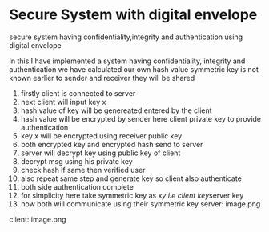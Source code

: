 # Secure System with digital envelope
secure system having confidentiality,integrity and authentication using digital envelope

In this I have implemented a system having confidentiality, integrity and authentication
we have calculated our own hash value 
symmetric key is not known earlier to sender and receiver they will be shared

1. firstly client is connected to server
2. next client will input key x
3. hash value of key will be genereated entered by the client
4. hash value will be encrypted by sender here client private key to provide authentication
5. key x will be encrypted using receiver public key 
6. both encrypted key and encrypted hash send to server
7. server will decrypt key using public key of client
8. decrypt msg using his private key
9. check hash if same then verified user
10. also repeat same step and generate key so client also authenticate
11. both side authentication complete
12. for simplicity here take symmetric key as x*y i.e client key*server key
13. now both will communicate using their symmetric key
server:
image.png

client:
image.png